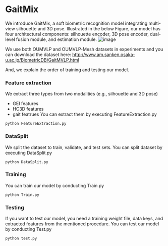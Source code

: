 # GaitMix

We introduce GaitMix, a soft biometric recognition model integrating multi-view silhouette and 3D pose. Illustrated in the below Figure, our model has four architectural components: silhouette encoder, 3D pose encoder, dual-level fusion module, and estimation module.
![image](https://github.com/jeongdahye3427/ASP-FuseNet/assets/41101841/0049bfba-d9d7-40c7-ae22-09dfeb33a7f2)

We use both OUMVLP and OUMVLP-Mesh datasets in experiments and you can download the dataset here: http://www.am.sanken.osaka-u.ac.jp/BiometricDB/GaitMVLP.html

And, we explain the order of training and testing our model.

### Feature extraction
We extract three types from two modalities (e.g., silhouette and 3D pose)
- GEI features
- HC3D features
- gait featrues
You can extract them by executing FeatureExtraction.py
```
python FeatureExtraction.py
```

### DataSplit
We split the dataset to train, validate, and test sets. You can split dataset by executing DataSplit.py
```
python DataSplit.py
```

### Training
You can train our model by conducting Train.py
```
python Train.py
```

### Testing
If you want to test our model, you need a training weight file, data keys, and extracted features from the mentioned procedure.
You can test our model by conducting Test.py
```
python test.py
```

